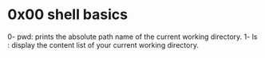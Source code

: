 # 0x00 shell basics
0- pwd: prints the absolute path name of the current working directory.
1- ls : display the content list of your current working directory.
